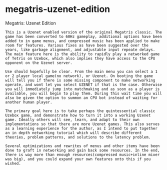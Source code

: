 # megatris-uzenet-edition
Megatris: Uzenet Edition

	This is a Uzenet enabled version of the original Megatris classic. The game has been converted to 60Hz gameplay, additional options have been added to in game menus, and compressed music has been applied to make room for features. Various fixes as have been suggested over the years, like garbage alignment, and adjustable input repeate delays. The main feature here is the ability to rapidly play a networked game of Tetris on Uzebox, which also implies they have access to the CPU opponent on the Uzenet server.

	Use should hopefully be clear. From the main menu you can select a 1 or 2 player local game(no network), or Uzenet. On booting the game will tell you if there is some missing component to make networking operate, and wont let you select UZENET if that is the case. Otherwise you will immediately jump into matchmaking and as soon as a player is available, you will begin to play them. During this wait time you will also be given the option to summon an CPU bot instead of waiting for another human player.

	The primary goal here is to take perhaps the quintessential classic Uzebox game, and demonstrate how to turn it into a working Uzenet game. Ideally others will see, learn, and adapt to their own implementations so that there are more Uzenet games. This also serves as a learning experience for the author, as I intend to put together an in depth networking tutorial which will describe different theories, problem patterns, and solutions to the latency problem.

	Several optimizations and rewrites of menus and other items have been done to graft in networking and gain back some resources. In the end, there is way more than enough resources(compressed music+inline mixer was big), and you could expand your own features onto this if you wished.
